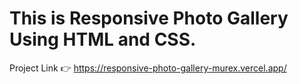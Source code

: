 # This is Responsive Photo Gallery Using HTML and CSS.

Project Link 👉 https://responsive-photo-gallery-murex.vercel.app/